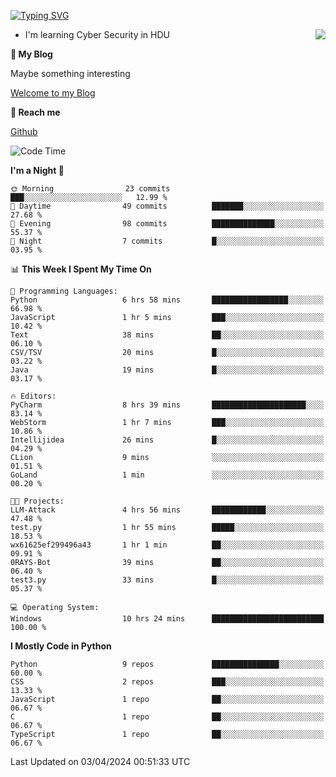 [![Typing SVG](https://readme-typing-svg.herokuapp.com?font=Fira+Code&pause=1000&random=false&width=450&height=60&lines=Hello+%F0%9F%91%8B%F0%9F%8F%BB;I'm+JBNRZ)](https://git.io/typing-svg)

<a href="#">
  <img align="right" src="https://github-readme-stats.vercel.app/api?username=JBNRZ&show_icons=true&bg_color=15,f2f7fd,E0EAFC" />
</a>

- I'm learning Cyber Security in HDU

 **🌱 My Blog**

Maybe something interesting

[Welcome to my Blog](https://jbnrz.com.cn/)

 **💬 Reach me** 

[Github](https://github.com/JBNRZ)


<!--START_SECTION:waka-->
![Code Time](http://img.shields.io/badge/Code%20Time-413%20hrs%2059%20mins-blue)

**I'm a Night 🦉** 

```text
🌞 Morning                23 commits          ███░░░░░░░░░░░░░░░░░░░░░░   12.99 % 
🌆 Daytime                49 commits          ███████░░░░░░░░░░░░░░░░░░   27.68 % 
🌃 Evening                98 commits          ██████████████░░░░░░░░░░░   55.37 % 
🌙 Night                  7 commits           █░░░░░░░░░░░░░░░░░░░░░░░░   03.95 % 
```


📊 **This Week I Spent My Time On** 

```text
💬 Programming Languages: 
Python                   6 hrs 58 mins       █████████████████░░░░░░░░   66.98 % 
JavaScript               1 hr 5 mins         ███░░░░░░░░░░░░░░░░░░░░░░   10.42 % 
Text                     38 mins             ██░░░░░░░░░░░░░░░░░░░░░░░   06.10 % 
CSV/TSV                  20 mins             █░░░░░░░░░░░░░░░░░░░░░░░░   03.22 % 
Java                     19 mins             █░░░░░░░░░░░░░░░░░░░░░░░░   03.17 % 

🔥 Editors: 
PyCharm                  8 hrs 39 mins       █████████████████████░░░░   83.14 % 
WebStorm                 1 hr 7 mins         ███░░░░░░░░░░░░░░░░░░░░░░   10.86 % 
Intellijidea             26 mins             █░░░░░░░░░░░░░░░░░░░░░░░░   04.29 % 
CLion                    9 mins              ░░░░░░░░░░░░░░░░░░░░░░░░░   01.51 % 
GoLand                   1 min               ░░░░░░░░░░░░░░░░░░░░░░░░░   00.20 % 

🐱‍💻 Projects: 
LLM-Attack               4 hrs 56 mins       ████████████░░░░░░░░░░░░░   47.48 % 
test.py                  1 hr 55 mins        █████░░░░░░░░░░░░░░░░░░░░   18.53 % 
wx61625ef299496a43       1 hr 1 min          ██░░░░░░░░░░░░░░░░░░░░░░░   09.91 % 
0RAYS-Bot                39 mins             ██░░░░░░░░░░░░░░░░░░░░░░░   06.40 % 
test3.py                 33 mins             █░░░░░░░░░░░░░░░░░░░░░░░░   05.37 % 

💻 Operating System: 
Windows                  10 hrs 24 mins      █████████████████████████   100.00 % 
```

**I Mostly Code in Python** 

```text
Python                   9 repos             ███████████████░░░░░░░░░░   60.00 % 
CSS                      2 repos             ███░░░░░░░░░░░░░░░░░░░░░░   13.33 % 
JavaScript               1 repo              ██░░░░░░░░░░░░░░░░░░░░░░░   06.67 % 
C                        1 repo              ██░░░░░░░░░░░░░░░░░░░░░░░   06.67 % 
TypeScript               1 repo              ██░░░░░░░░░░░░░░░░░░░░░░░   06.67 % 
```




 Last Updated on 03/04/2024 00:51:33 UTC
<!--END_SECTION:waka-->
